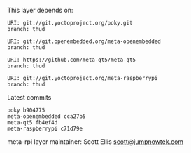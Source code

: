 This layer depends on:

    URI: git://git.yoctoproject.org/poky.git
    branch: thud

    URI: git://git.openembedded.org/meta-openembedded
    branch: thud

    URI: https://github.com/meta-qt5/meta-qt5
    branch: thud

    URI: git://git.yoctoproject.org/meta-raspberrypi
    branch: thud

Latest commits

    poky b904775
    meta-openembedded cca27b5
    meta-qt5 fb4ef4d
    meta-raspberrypi c71d79e

meta-rpi layer maintainer: Scott Ellis <scott@jumpnowtek.com>
